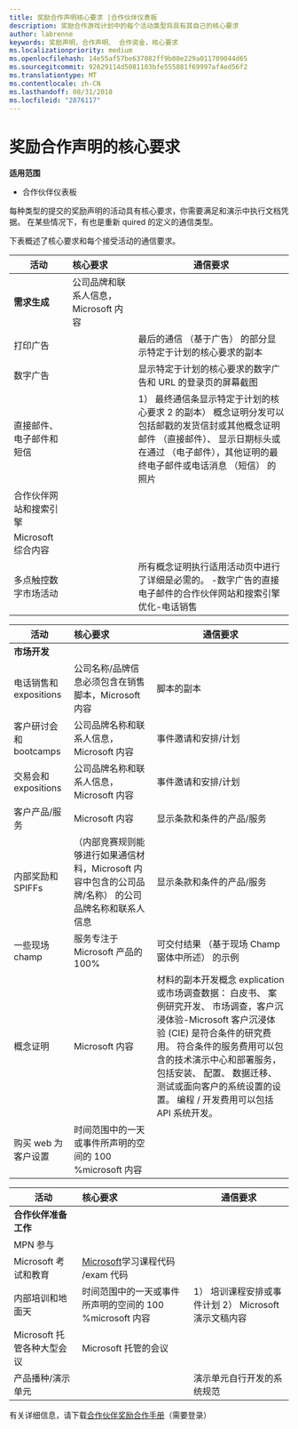 ```yaml
---
title: 奖励合作声明核心要求 |合作伙伴仪表板
description: 奖励合作游戏计划中的每个活动类型将具有其自己的核心要求
author: labrenne
keywords: 奖励声明，合作声明、 合作资金，核心要求
ms.localizationpriority: medium
ms.openlocfilehash: 14e55af57be637082ff9b08e229a011709044d65
ms.sourcegitcommit: 92629114d5081103bfe555081f69997af4ed56f2
ms.translationtype: MT
ms.contentlocale: zh-CN
ms.lasthandoff: 08/31/2018
ms.locfileid: "2876117"
---
```

# <a name="core-requirements-for-incentives-co-op-claims"></a>奖励合作声明的核心要求

**适用范围**

- 合作伙伴仪表板

每种类型的提交的奖励声明的活动具有核心要求，你需要满足和演示中执行文档凭据。 在某些情况下，有也是重新 quired 的定义的通信类型。

下表概述了核心要求和每个接受活动的通信要求。 

|**活动**   |**核心要求**   |**通信要求**|
|--------------------------------------|:---------------------------------|---------|
|**需求生成**      |公司品牌和联系人信息，Microsoft 内容    |         |
|打印广告 |                 |最后的通信 （基于广告） 的部分显示特定于计划的核心要求的副本|
|数字广告|            |显示特定于计划的核心要求的数字广告和 URL 的登录页的屏幕截图  
|直接邮件、 电子邮件和短信|             |1） 最终通信条显示特定于计划的核心要求 2 的副本） 概念证明分发可以包括邮戳的发货信封或其他概念证明邮件 （直接邮件）、 显示日期标头或在通过 （电子邮件），其他证明的最终电子邮件或电话消息 （短信） 的照片|
|合作伙伴网站和搜索引擎|
|Microsoft 综合内容|
|多点触控数字市场活动|     |所有概念证明执行适用活动页中进行了详细是必需的。  -数字广告的直接电子邮件的合作伙伴网站和搜索引擎优化-电话销售


|**活动**   |**核心要求**   |**通信要求**|
|--------------------------------------|:---------------------------------|--------------|
|**市场开发**     
|电话销售和 expositions|   公司名称/品牌信息必须包含在销售脚本，Microsoft 内容|脚本的副本|
|客户研讨会和 bootcamps  |公司品牌名称和联系人信息，Microsoft 内容|事件邀请和安排/计划|
|交易会和 expositions       |公司品牌名称和联系人信息，Microsoft 内容|事件邀请和安排/计划|
|客户产品/服务   | Microsoft 内容|显示条款和条件的产品/服务|              |
|内部奖励和 SPIFFs   |（内部竞赛规则能够进行如果通信材料，Microsoft 内容中包含的公司品牌/名称） 的公司品牌名称和联系人信息|显示条款和条件的产品/服务 |
|一些现场 champ     | 服务专注于 Microsoft 产品的 100%|可交付结果 （基于现场 Champ 窗体中所述） 的示例|
|概念证明    | Microsoft 内容  |材料的副本开发概念 explication 或市场调查数据： 白皮书、 案例研究开发、 市场调查，客户沉浸体验-Microsoft 客户沉浸体验 (CIE) 是符合条件的研究费用。 符合条件的服务费用可以包含的技术演示中心和部署服务，包括安装、 配置、 数据迁移、 测试或面向客户的系统设置的设置。 编程 / 开发费用可以包括 API 系统开发。 |
|购买 web 为客户设置 | 时间范围中的一天或事件所声明的空间的 100 %microsoft 内容   |

|**活动**   |**核心要求**   |**通信要求**|
|--------------------------------------|:---------------------------------|---------------------------|
|**合作伙伴准备工作**|                                       |
|MPN 参与   |                       
|Microsoft 考试和教育   |   [Microsoft](https://partner.microsoft.com/training)学习课程代码 /exam 代码|
|内部培训和地面天 |时间范围中的一天或事件所声明的空间的 100 %microsoft 内容|1） 培训课程安排或事件计划 2） Microsoft 演示文稿内容|
|Microsoft 托管各种大型会议  |    Microsoft 托管的会议|    
|产品播种/演示单元   |   |演示单元自行开发的系统规范|
 有关详细信息，请下载[合作伙伴奖励合作手册](https://assets.microsoft.com/coop-guidebook.pdf)（需要登录）
